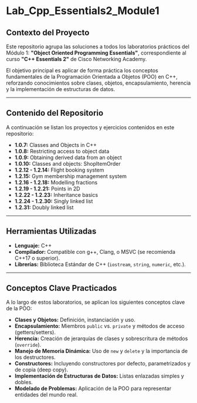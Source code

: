 # Lab_Cpp_Essentials2_Module1

## Contexto del Proyecto

Este repositorio agrupa las soluciones a todos los laboratorios prácticos del Módulo 1: **"Object Oriented Programming Essentials"**, correspondiente al curso **"C++ Essentials 2"** de Cisco Networking Academy.

El objetivo principal es aplicar de forma práctica los conceptos fundamentales de la Programación Orientada a Objetos (POO) en C++, reforzando conocimientos sobre clases, objetos, encapsulamiento, herencia y la implementación de estructuras de datos.

---

## Contenido del Repositorio

A continuación se listan los proyectos y ejercicios contenidos en este repositorio:

* **1.0.7:** Classes and Objects in C++
* **1.0.8:** Restricting access to object data
* **1.0.9:** Obtaining derived data from an object
* **1.0.10:** Classes and objects: ShopItemOrder
* **1.2.12 - 1.2.14:** Flight booking system 
* **1.2.15:** Gym membership management system
* **1.2.16 - 1.2.18:** Modelling fractions 
* **1.2.19 - 1.2.21:** Points in 2D 
* **1.2.22 - 1.2.23:** Inheritance basics
* **1.2.24 - 1.2.30:** Singly linked list 
* **1.2.31:** Doubly linked list

---

## Herramientas Utilizadas

* **Lenguaje:** C++
* **Compilador:** Compatible con g++, Clang, o MSVC (se recomienda C++17 o superior).
* **Librerías:** Biblioteca Estándar de C++ (`iostream`, `string`, `numeric`, etc.).

---

## Conceptos Clave Practicados

A lo largo de estos laboratorios, se aplican los siguientes conceptos clave de la POO:

* **Clases y Objetos:** Definición, instanciación y uso.
* **Encapsulamiento:** Miembros `public` vs. `private` y métodos de acceso (getters/setters).
* **Herencia:** Creación de jerarquías de clases y sobrescritura de métodos (`override`).
* **Manejo de Memoria Dinámica:** Uso de `new` y `delete` y la importancia de los destructores.
* **Constructores:** Incluyendo constructores por defecto, parametrizados y de copia (deep copy).
* **Implementación de Estructuras de Datos:** Listas enlazadas simples y dobles.
* **Modelado de Problemas:** Aplicación de la POO para representar entidades del mundo real.

